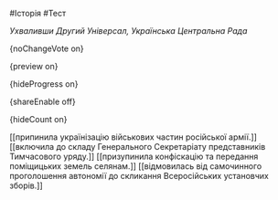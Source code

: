 #Історія #Тест

*Ухваливши Другий Універсал, Українська Центральна Рада*

{noChangeVote on}

{preview on}

{hideProgress on}

{shareEnable off}

{hideCount on}

[[припинила українізацію військових частин російської армії.]]
[[включила до складу Генерального Секретаріату представників Тимчасового уряду.]]
[[призупинила конфіскацію та передання поміщицьких земель селянам.]]
[[відмовилась від самочинного проголошення автономії до скликання Всеросійських установчих зборів.]]

